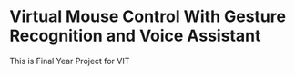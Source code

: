 # Virtual Mouse Control With Gesture Recognition and Voice Assistant

This is Final Year Project for VIT